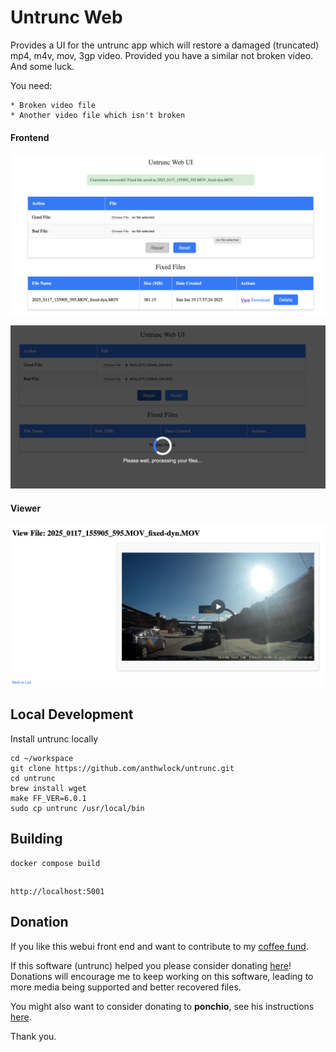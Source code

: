 Untrunc Web
=======

Provides a UI for the untrunc app which will restore a damaged (truncated) mp4, m4v, mov, 3gp video. Provided you have a similar not broken video. And some luck.

You need:

    * Broken video file
    * Another video file which isn't broken

#### Frontend
![alt text](images/upload_form.png)

![alt text](images/processing.png)

#### Viewer
![alt text](images/viewer.png)


## Local Development

Install untrunc locally
```
cd ~/workspace
git clone https://github.com/anthwlock/untrunc.git
cd untrunc
brew install wget
make FF_VER=6.0.1
sudo cp untrunc /usr/local/bin
```

## Building

```
docker compose build
```

##
```
http://localhost:5001
```


## Donation
If you like this webui front end and want to contribute to my [coffee fund](https://www.paypal.com/paypalme/viperz28).

If this software (untrunc) helped you please consider donating [here](https://www.paypal.me/anthwlock)!\
Donations will encourage me to keep working on this software, leading to more media being supported and better recovered files.

You might also want to consider donating to **ponchio**, see his instructions [here](https://github.com/ponchio/untrunc#helpsupport).

Thank you.
